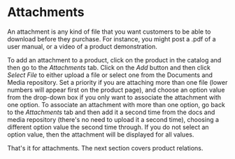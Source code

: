 # Attachments [](id=attachments)

An attachment is any kind of file that you want customers to be able to download
before they purchase. For instance, you might post a .pdf of a user
manual, or a video of a product demonstration.

To add an attachment to a product, click on the product in the catalog and then
go to the *Attachments* tab. Click on the *Add* button and then click *Select
File* to either upload a file or select one from the Documents and Media
repository. Set a priority if you are attaching more than one file (lower
numbers will appear first on the product page), and choose an option value from
the drop-down box if you only want to associate the attachment with one option.
To associate an attachment with more than one option, go back to the
*Attachments* tab and then add it a second time from the docs and media
repository (there's no need to upload it a second time), choosing a different
option value the second time through. If you do not select an option value, then
the attachment will be displayed for all values.

That's it for attachments. The next section covers product relations.
